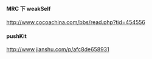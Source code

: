 #### MRC 下 weakSelf

http://www.cocoachina.com/bbs/read.php?tid=454556

#### pushKit

http://www.jianshu.com/p/afc8de658931

